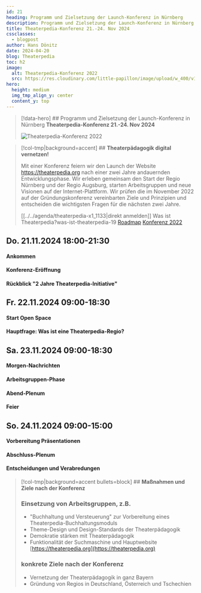 ```yaml
---
id: 21
heading: Programm und Zielsetzung der Launch-Konferenz in Nürnberg 
description: Programm und Zielsetzung der Launch-Konferenz in Nürnberg
title: Theaterpedia-Konferenz 21.-24. Nov 2024
cssclasses:
  - blogpost
author: Hans Dönitz
date: 2024-04-20
blog: Theaterpedia
toc: h2
image:
  alt: Theaterpedia-Konferenz 2022
  src: https://res.cloudinary.com/little-papillon/image/upload/w_400/v1722972083/dasei/theaterpedia_konferenz_ankuendigung_ycgwkv.jpg
hero:
  height: medium
  img_tmp_align_y: center
  content_y: top
---
```

> [!data-hero] ## Programm und Zielsetzung der Launch-Konferenz in Nürnberg **Theaterpedia-Konferenz 21.-24. Nov 2024**
> 
> ![Theaterpedia-Konferenz 2022](https://res.cloudinary.com/little-papillon/image/upload/w_400/v1722972083/dasei/theaterpedia_konferenz_ankuendigung_ycgwkv.jpg)

<!-- PUBLISH-FROM-HERE -->

> [!col-tmp|background=accent] ## **Theaterpädagogik digital vernetzen!**
> 
> Mit einer Konferenz feiern wir den Launch der Website https://theaterpedia.org nach einer zwei Jahre andauernden Entwicklungsphase. Wir erleben gemeinsam den Start der Regio Nürnberg und der Regio Augsburg, starten Arbeitsgruppen und neue Visionen auf der Internet-Plattform. Wir prüfen die im November 2022 auf der Gründungskonferenz vereinbarten Ziele und Prinzipien und entscheiden die wichtigsten Fragen für die nächsten zwei Jahre.
> 
> [[../../agenda/theaterpedia-x1_1133|direkt anmelden]] Was ist Theaterpedia?was-ist-theaterpedia-19 [Roadmap](theaterpedia-roadmap-2024-22) [Konferenz 2022](bericht-theaterpedia-konferenz-2022-20)


<!-- TODO: Sticky-Toc on h2-only > see example: https://primer.tailwindui.com/#table-of-contents -->

## Do. 21.11.2024 18:00-21:30  

#### Ankommen

#### Konferenz-Eröffnung

#### Rückblick "2 Jahre Theaterpedia-Initiative"

## Fr. 22.11.2024 09:00-18:30  

#### Start Open Space

#### Hauptfrage: Was ist eine Theaterpedia-Regio?  

## Sa. 23.11.2024 09:00-18:30  

#### Morgen-Nachrichten  

#### Arbeitsgruppen-Phase

#### Abend-Plenum

#### Feier

## So. 24.11.2024 09:00-15:00  

#### Vorbereitung Präsentationen  

#### Abschluss-Plenum  

#### Entscheidungen und Verabredungen

> [!col-tmp|background=accent bullets=block] ## **Maßnahmen und Ziele nach der Konferenz**
>### Einsetzung von Arbeitsgruppen, z.B.
>
>- "Buchhaltung und Versteuerung" zur Vorbereitung eines Theaterpedia-Buchhaltungsmoduls
>- Theme-Design und Design-Standards der Theaterpädagogik
>- Demokratie stärken mit Theaterpädagogik
>- Funktionalität der Suchmaschine und Hauptwebsite [https://theaterpedia.org](https://theaterpedia.org)
>
>###  konkrete Ziele nach der Konferenz
>
>- Vernetzung der Theaterpädagogik in ganz Bayern
>- Gründung von Regios in Deutschland, Österreich und Tschechien

